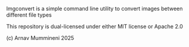 Imgconvert is a simple command line utility to convert images between different file types

This repository is dual-licensed under either MIT license or Apache 2.0

(c) Arnav Mummineni 2025

